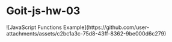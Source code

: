 <h1> Goit-js-hw-03 </h1>
![JavaScript Functions Example](https://github.com/user-attachments/assets/c2bc1a3c-75d8-43ff-8362-9be000d6c279)
